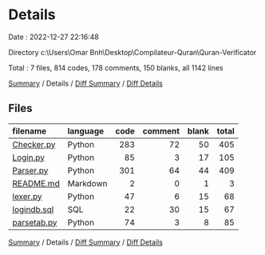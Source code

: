 # Details

Date : 2022-12-27 22:16:48

Directory c:\\Users\\Omar Bnh\\Desktop\\Compilateur-Quran\\Quran-Verificator

Total : 7 files,  814 codes, 178 comments, 150 blanks, all 1142 lines

[Summary](results.md) / Details / [Diff Summary](diff.md) / [Diff Details](diff-details.md)

## Files
| filename | language | code | comment | blank | total |
| :--- | :--- | ---: | ---: | ---: | ---: |
| [Checker.py](/Checker.py) | Python | 283 | 72 | 50 | 405 |
| [Login.py](/Login.py) | Python | 85 | 3 | 17 | 105 |
| [Parser.py](/Parser.py) | Python | 301 | 64 | 44 | 409 |
| [README.md](/README.md) | Markdown | 2 | 0 | 1 | 3 |
| [lexer.py](/lexer.py) | Python | 47 | 6 | 15 | 68 |
| [logindb.sql](/logindb.sql) | SQL | 22 | 30 | 15 | 67 |
| [parsetab.py](/parsetab.py) | Python | 74 | 3 | 8 | 85 |

[Summary](results.md) / Details / [Diff Summary](diff.md) / [Diff Details](diff-details.md)